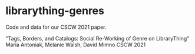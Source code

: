 # librarything-genres

Code and data for our CSCW 2021 paper.

"Tags, Borders, and Catalogs: Social Re-Working of Genre on LibraryThing"
Maria Antoniak, Melanie Walsh, David Mimno
CSCW 2021
